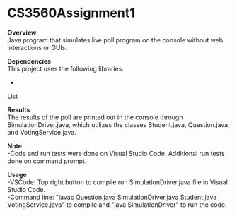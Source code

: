# CS3560Assignment1
**Overview**<br>
Java program that simulates live poll program on the console without web interactions or GUIs.


**Dependencies**<br>
This project uses the following libraries:
* <br>
List

**Results**<br>
The results of the poll are printed out in the console through SimulationDriver.java, which utilizes the classes Student.java, Question.java, and VotingService.java.

**Note**<br>
          -Code and run tests were done on Visual Studio Code. Additional run tests done on command prompt.


**Usage**<br>
          -VSCode: Top right button to compile run SimulationDriver.java file in Visual Studio Code.<br>
          -Command line: "javac Question.java SimulationDriver.java Student.java VotingService.java" to compile and "java SimulationDriver" to run the code.
